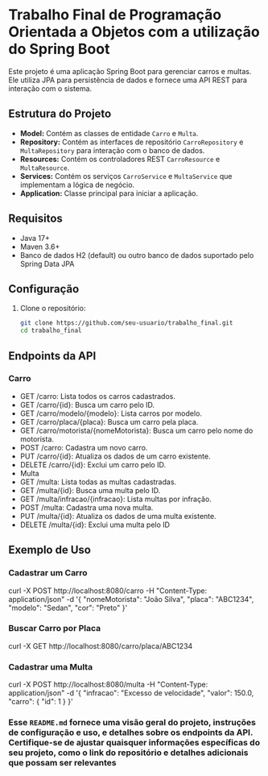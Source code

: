# Trabalho Final de Programação Orientada a Objetos com a utilização do Spring Boot 

Este projeto é uma aplicação Spring Boot para gerenciar carros e multas. Ele utiliza JPA para persistência de dados e fornece uma API REST para interação com o sistema.

## Estrutura do Projeto

- **Model:** Contém as classes de entidade `Carro` e `Multa`.
- **Repository:** Contém as interfaces de repositório `CarroRepository` e `MultaRepository` para interação com o banco de dados.
- **Resources:** Contém os controladores REST `CarroResource` e `MultaResource`.
- **Services:** Contém os serviços `CarroService` e `MultaService` que implementam a lógica de negócio.
- **Application:** Classe principal para iniciar a aplicação.

## Requisitos

- Java 17+
- Maven 3.6+
- Banco de dados H2 (default) ou outro banco de dados suportado pelo Spring Data JPA

## Configuração

1. Clone o repositório:
   ```bash
   git clone https://github.com/seu-usuario/trabalho_final.git
   cd trabalho_final

## Endpoints da API
### Carro
- GET /carro: Lista todos os carros cadastrados.
- GET /carro/{id}: Busca um carro pelo ID.
- GET /carro/modelo/{modelo}: Lista carros por modelo.
- GET /carro/placa/{placa}: Busca um carro pela placa.
- GET /carro/motorista/{nomeMotorista}: Busca um carro pelo nome do motorista.
- POST /carro: Cadastra um novo carro.
- PUT /carro/{id}: Atualiza os dados de um carro existente.
- DELETE /carro/{id}: Exclui um carro pelo ID.
- Multa
- GET /multa: Lista todas as multas cadastradas.
- GET /multa/{id}: Busca uma multa pelo ID.
- GET /multa/infracao/{infracao}: Lista multas por infração.
- POST /multa: Cadastra uma nova multa.
- PUT /multa/{id}: Atualiza os dados de uma multa existente.
- DELETE /multa/{id}: Exclui uma multa pelo ID

## Exemplo de Uso
### Cadastrar um Carro

curl -X POST http://localhost:8080/carro -H "Content-Type: application/json" -d '{
  "nomeMotorista": "João Silva",
  "placa": "ABC1234",
  "modelo": "Sedan",
  "cor": "Preto"
}'

### Buscar Carro por Placa
curl -X GET http://localhost:8080/carro/placa/ABC1234

### Cadastrar uma Multa
curl -X POST http://localhost:8080/multa -H "Content-Type: application/json" -d '{
  "infracao": "Excesso de velocidade",
  "valor": 150.0,
  "carro": {
    "id": 1
  }
}'

### Esse `README.md` fornece uma visão geral do projeto, instruções de configuração e uso, e detalhes sobre os endpoints da API. Certifique-se de ajustar quaisquer informações específicas do seu projeto, como o link do repositório e detalhes adicionais que possam ser relevantes
